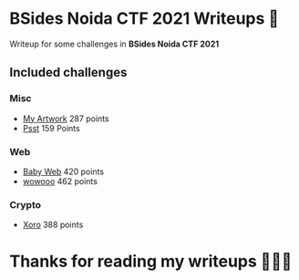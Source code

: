 # BSides Noida CTF 2021  Writeups :triangular_flag_on_post:
Writeup for some challenges in **BSides Noida CTF 2021**

## Included challenges

### Misc
- [My Artwork](https://github.com/MikelAcker/BSides_Noida_CTF_2021/tree/main/Misc/My%20Artwork) 287 points
- [Psst](https://github.com/MikelAcker/BSides_Noida_CTF_2021/tree/main/Misc/Psst)  159 Points

### Web
- [Baby Web](https://github.com/MikelAcker/BSides_Noida_CTF_2021/tree/main/Web/Baby%20Web) 420 points
- [wowooo](https://github.com/MikelAcker/BSides_Noida_CTF_2021/tree/main/Web/wowooo) 462 points

### Crypto
- [Xoro](https://github.com/MikelAcker/BSides_Noida_CTF_2021/tree/main/Crypto/Xoro) 388 points

# Thanks for reading my writeups 🙂🙂🙂
